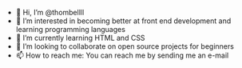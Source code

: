 - 👋 Hi, I’m @thombellll
- 👀 I’m interested in becoming better at front end development and learning programming languages
- 🌱 I’m currently learning HTML and CSS
- 💞️ I’m looking to collaborate on open source projects for beginners
- 📫 How to reach me: You can reach me by sending me an e-mail 

<!---
thombellll/thombellll is a ✨ special ✨ repository because its `README.md` (this file) appears on your GitHub profile.
You can click the Preview link to take a look at your changes.
--->
